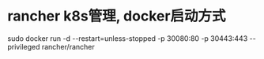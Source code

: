 # rancher k8s管理, docker启动方式

sudo docker run -d --restart=unless-stopped -p 30080:80 -p 30443:443 --privileged rancher/rancher
